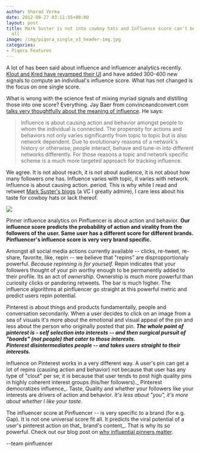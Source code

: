 ```yaml
---
author: Sharad Verma
date: 2012-08-27 03:11:55+00:00
layout: post
title: Mark Suster is not into cowboy hats and Influence score can't be one size fits
  all
image: /img/piqora_single_v3_header-img.jpg
categories:
- Piqora Features
---
```


A lot of has been said about influence and influencer analytics recently. [Klout and Kred have revamped their UI](http://allthingsd.com/20120822/with-new-kred-and-klout-revamps-its-makeover-season-for-social-influence/) and have added 300-400 new signals to compute an individual's influence score. What has not changed is the focus on one single score.

What is wrong with the science fest of mixing myriad signals and distilling those into one score? Everything. Jay Baer from convinceandconvert.com [talks very thoughtfully about the meaning of influence](http://www.convinceandconvert.com/influencer-outreach/the-fight-for-the-future-of-influencer-analytics/). He says:


<blockquote>Influence is about causing action and behavior amongst people to whom the individual is connected. The propensity for actions and behaviors not only varies significantly from topic to topic but is also network dependent. Due to evolutionary reasons of a network's history or otherwise, people interact, behave and tune-in into different networks differently. For those reasons a topic and network specific scheme is a much more targeted approach for tracking influence.<!-- more --></blockquote>


We agree. It is not about reach, it is not about audience, it is not about how many followers one has. Influence varies with topic, it varies with network. Influence is about causing action. period. This is why while I read and retweet [Mark Suster's blogs](http://www.bothsidesofthetable.com/) (a VC I greatly admire), I care less about his taste for cowboy hats or lack thereof.


[![](http://blog.pinfluencer.com/wp-content/uploads/2012/08/suster1-1024x548.png)](http://blog.pinfluencer.com/wp-content/uploads/2012/08/suster1.png)




Pinner influence analytics on Pinfluencer is about action and behavior. **Our influence score predicts the probability of action and virality from the followers of the user. Same user has a different score for different brands. Pinfluencer's influence score is very very brand specific.**

Amongst all social media actions currently available -- clicks, re-tweet, re-share, favorite, like, repin -- we believe that "repins" are dispropportionaly powerful. _Because repinning is for yourself._ Repin indicates that your followers thought of your pin worthy enough to be permanently added to their profile. Its an act of _ownership_. Ownership is much more powerful than curiosity clicks or pandering retweets. The bar is much higher. The influence algorithms at pinfluencer go straight at this powerful metric and predict users repin potential.

Pinterest is about things and products fundamentally, people and conversation secondarily. When a user decides to click on an image from a sea of visuals it's more about the emotional and visual appeal of the pin and less about the person who originally posted that pin. _**The whole point of pinterest is - self selection into interests -- and then surgical pursuit of "boards" (not people) that cater to those interests. Pinterest disintermediates people -- and takes users straight to their interests.**_

Influence on Pinterest works in a very different way. A user's pin can get a lot of repins (causing action and behavior) not because that user has any type of "clout" per se; it is because that user tends to post high quality pins in highly coherent interest groups (his/her followers)._ Pinterest democratizes influence_. Taste, Quality and whether your followers like your interests are drivers of action and behavior. _It's less about "you", it's more about whether I like your taste_.

The influencer score at Pinfluencer -- is very specific to a brand (for e.g. Gap). It is not one universal score fit all. It predicts the viral potential of a user's pinterest action on that_ brand's content_. That is why its so powerful. Check out our blog post on [why influential pinners matter](http://blog.pinfluencer.com/why-influential-pinners-matter/).

--team pinfluencer

